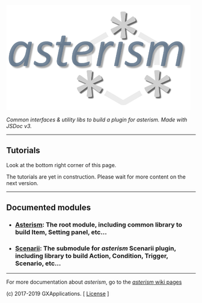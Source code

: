 ![asterism-logo](https://raw.githubusercontent.com/gxapplications/asterism/master/doc/asterism-text.png)

_Common interfaces & utility libs to build a plugin for asterism. Made with JSDoc v3._


---

## Tutorials

Look at the bottom right corner of this page.

The tutorials are yet in construction. Please wait for more content on the next version.


---

## Documented modules

- ### [Asterism](module-Asterism.html): The root module, including common library to build Item, Setting panel, etc...
- ### [Scenarii](module-Scenarii.html): The submodule for _asterism_ Scenarii plugin, including library to build Action, Condition, Trigger, Scenario, etc...


---

For more documentation about _asterism_, go to the [_asterism_ wiki pages](https://github.com/gxapplications/asterism/wiki/Developer-documentation)

(c) 2017-2019 GXApplications. [ [License](https://github.com/gxapplications/asterism-plugin-library/blob/master/LICENSE.md) ]
